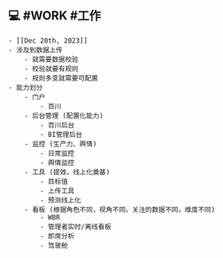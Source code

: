 ## 💻 #WORK #工作
	- [[Dec 20th, 2023]]
	- 涉及到数据上传
		- 就需要数据校验
		- 校验就要有规则
		- 规则多变就需要可配置
	- 能力划分
		- 门户
			- 百川
		- 后台管理 (配置化能力)
			- 百川后台
			- BI管理后台
		- 监控 (生产力、舆情)
			- 日常监控
			- 舆情监控
		- 工具 (提效，线上化奠基)
			- 目标值
			- 上传工具
			- 预测线上化
		- 看板 (根据角色不同，视角不同，关注的数据不同，维度不同)
			- WBR
			- 管理者实时/离线看板
			- 即席分析
			- 驾驶舱